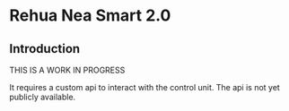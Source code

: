 # Rehua Nea Smart 2.0

## Introduction

THIS IS A WORK IN PROGRESS

It requires a custom api to interact with the control unit. The api is not yet publicly available.
